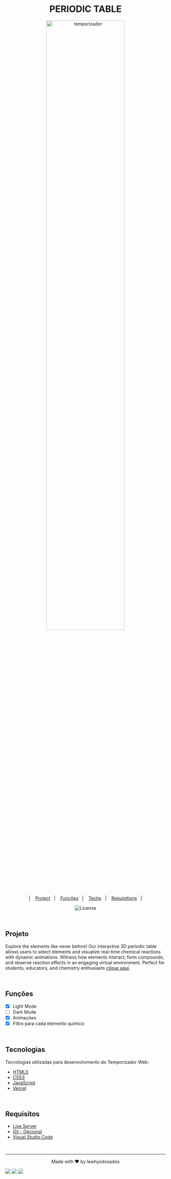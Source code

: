 ﻿﻿<h1 align="center"> PERIODIC TABLE</h1>

<p align="center">
  <img alt="temporizador" src=".github/preview.gif" width="70%">
</p>

<p align="center">
  &nbsp;&nbsp;&nbsp;|&nbsp;&nbsp;&nbsp;
      <a href="#-project">Project</a>&nbsp;&nbsp;&nbsp;|&nbsp;&nbsp;&nbsp;
        <a href="#-techs">Funções</a>&nbsp;&nbsp;&nbsp;|&nbsp;&nbsp;&nbsp;
  <a href="#-techs">Techs</a>&nbsp;&nbsp;&nbsp;|&nbsp;&nbsp;&nbsp;
  <a href="#-requisitos">Requisitions</a>&nbsp;&nbsp;&nbsp;|&nbsp;&nbsp;&nbsp;
</p>

<p align="center">
  <img alt="License" src="https://img.shields.io/static/v1?label=license&message=MIT&color=49AA26&labelColor=000000">
</p>
<br>

## Projeto
Explore the elements like never before! Our interactive 3D periodic table allows users to select elements and visualize real-time chemical reactions with dynamic animations. Witness how elements interact, form compounds, and observe reaction effects in an engaging virtual environment. Perfect for students, educators, and chemistry enthusiasts <a href="https://periodic-table-of-elements.vercel.app/" target="_blank">clique aqui</a>.

<br/>

## Funções

- [x] Light Mode
- [ ] Dark Mode
- [x] Animações
- [x] Filtro para cada elemento químico

<br/>

## Tecnologias

Tecnologias utilizadas para desenvolvimento do Temporizador Web:

- [HTML5](https://www.w3schools.com/html/default.asp)
- [CSS3](https://www.w3schools.com/css/default.asp)
- [JavaScript](https://www.w3schools.com/js/)
- [Vercel](https://vercel.com/)

<br/>

## Requisitos

- [Live Server](https://marketplace.visualstudio.com/items?itemName=ritwickdey.LiveServer)
- [Git - Opcional](https://git-scm.com/)
- [Visual Studio Code](https://code.visualstudio.com/)

<br/>

---
<p align="center"> Made with ♥ by lewhysdosados</p>
<div>
<p align="left">
<a href="https://www.linkedin.com/in/lewis-mutua-628ab032a?utm_source=share&utm_campaign=share_via&utm_content=profile&utm_medium=android_app" target="_blank"><img src="https://img.shields.io/badge/-LinkedIn-%230077B5?style=for-the-badge&logo=linkedin&logoColor=white" target="_blank"></a>  
<a href = "mailto:lewismutua824@gmail.com"><img src="https://img.shields.io/badge/-Gmail-%23333?style=for-the-badge&logo=gmail&logoColor=white" target="_blank"></a>
<a href="https://www.instagram.com/lewhysdosados/" target="_blank"><img src="https://img.shields.io/badge/-Instagram-%23E4405F?style=for-the-badge&logo=instagram&logoColor=white" target="_blank"></a>
</div>
